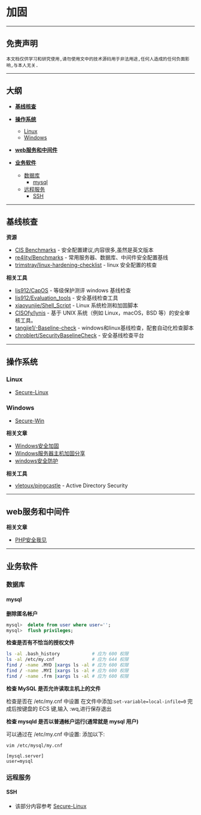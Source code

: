 # 加固

---

## 免责声明

`本文档仅供学习和研究使用,请勿使用文中的技术源码用于非法用途,任何人造成的任何负面影响,与本人无关.`

---

## 大纲

* **[基线核查](#基线核查)**

* **[操作系统](#操作系统)**
    * [Linux](#linux)
    * [Windows](#windows)

* **[web服务和中间件](#web服务和中间件)**

* **[业务软件](#业务软件)**
    * [数据库](#数据库)
        * [mysql](#mysql)
    * [远程服务](#远程服务)
        * [SSH](#ssh)

---

## 基线核查

**资源**
- [CIS Benchmarks](https://learn.cisecurity.org/benchmarks) - 安全配置建议,内容很多,虽然是英文版本
- [re4lity/Benchmarks](https://github.com/re4lity/Benchmarks) - 常用服务器、数据库、中间件安全配置基线
- [trimstray/linux-hardening-checklist](https://github.com/trimstray/linux-hardening-checklist) - linux 安全配置的核查

**相关工具**
- [lis912/CapOS](https://github.com/lis912/CapOS) - 等级保护测评 windows 基线检查
- [lis912/Evaluation_tools](https://github.com/lis912/Evaluation_tools) - 安全基线检查工具
- [xiaoyunjie/Shell_Script](https://github.com/xiaoyunjie/Shell_Script) - Linux 系统检测和加固脚本
- [CISOfy/lynis](https://github.com/CISOfy/lynis) - 基于 UNIX 系统（例如 Linux，macOS，BSD 等）的安全审核工具。
- [tangjie1/-Baseline-check](https://github.com/tangjie1/-Baseline-check) - windows和linux基线检查，配套自动化检查脚本
- [chroblert/SecurityBaselineCheck](https://github.com/chroblert/SecurityBaselineCheck) - 安全基线检查平台

---

## 操作系统

### Linux

- [Secure-Linux](../../Integrated/Linux/Secure-Linux.md)

### Windows

- [Secure-Win](../../Integrated/Windows/Secure-Win.md)

**相关文章**
- [Windows安全加固](https://www.freebuf.com/column/201869.html)
- [Windows服务器主机加固分享](https://www.freebuf.com/articles/system/215787.html)
- [windows安全防护](https://www.freebuf.com/column/195870.html)

**相关工具**
- [vletoux/pingcastle](https://github.com/vletoux/pingcastle) - Active Directory Security

---

## web服务和中间件

**相关文章**
- [PHP安全我见](https://www.leavesongs.com/PENETRATION/php-secure.html)

---

## 业务软件

### 数据库

#### mysql

**删除匿名帐户**
```sql
mysql>  delete from user where user='';
mysql>  flush privileges;
```

**检查是否有不恰当的授权文件**
```bash
ls -al .bash_history            # 应为 600 权限
ls -al /etc/my.cnf              # 应为 644 权限
find / -name .MYD |xargs ls -al # 应为 600 权限
find / -name .MYI |xargs ls -al # 应为 600 权限
find / -name .frm |xargs ls -al # 应为 600 权限
```

**检查 MySQL 是否允许读取主机上的文件**

检查是否在 /etc/my.cnf 中设置
在文件中添加:`set-variable=local-infile=0`
完成后按键盘的 ECS 键,输入 :wq,进行保存退出

**检查 mysqld 是否以普通帐户运行(通常就是 mysql 用户)**

可以通过在 /etc/my.cnf 中设置:
添加以下:
```vim
vim /etc/mysql/my.cnf

[mysql.server]
user=mysql
```

### 远程服务

#### SSH

- 该部分内容参考 [Secure-Linux](../../Integrated/Linux/Secure-Linux.md#SSH)

